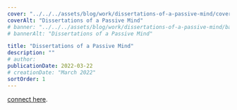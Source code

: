 ```yaml
---
cover: "../../../assets/blog/work/dissertations-of-a-passive-mind/cover.png"
coverAlt: "Dissertations of a Passive Mind"
# banner: "../../../assets/blog/work/dissertations-of-a-passive-mind/banner.png"
# bannerAlt: "Dissertations of a Passive Mind"

title: "Dissertations of a Passive Mind"
description: ""
# author:
publicationDate: 2022-03-22
# creationDate: "March 2022"
sortOrder: 1
---
```


<a href="/iruda/dissertations">connect here</a>.